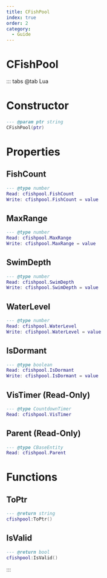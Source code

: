 ```yaml
---
title: CFishPool
index: true
order: 2
category:
  - Guide
---
```


# CFishPool

::: tabs
@tab Lua
# Constructor
```lua
--- @param ptr string
CFishPool(ptr)
```
# Properties
## FishCount 
```lua
--- @type number
Read: cfishpool.FishCount
Write: cfishpool.FishCount = value
```
## MaxRange 
```lua
--- @type number
Read: cfishpool.MaxRange
Write: cfishpool.MaxRange = value
```
## SwimDepth 
```lua
--- @type number
Read: cfishpool.SwimDepth
Write: cfishpool.SwimDepth = value
```
## WaterLevel 
```lua
--- @type number
Read: cfishpool.WaterLevel
Write: cfishpool.WaterLevel = value
```
## IsDormant 
```lua
--- @type boolean
Read: cfishpool.IsDormant
Write: cfishpool.IsDormant = value
```
## VisTimer (Read-Only)
```lua
--- @type CountdownTimer
Read: cfishpool.VisTimer
```
## Parent (Read-Only)
```lua
--- @type CBaseEntity
Read: cfishpool.Parent
```
# Functions
## ToPtr
```lua
--- @return string
cfishpool:ToPtr()
```
## IsValid
```lua
--- @return bool
cfishpool:IsValid()
```

:::